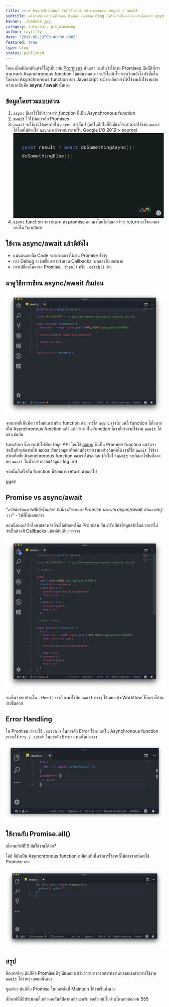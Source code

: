 ```yaml
---
title: จัดการ Asynchronous functions อย่างง่ายดายด้วย async / await
subtitle: แล้วเราก็สามารถอ่านไฟนอล ฟังเพลง และเขียน Blog นี้พร้อมกันในเวลาเดียวกันได้เพราะ async นั่นเองงงง
banner: ./banner.jpg
category: tutorial, programming
author: rayriffy
date: "2019-05-19T03:40:00.000Z"
featured: true
type: blog
status: published
---
```


โอเค เมื่อสัปดาห์ที่แล้วก็ได้รู้เกี่ยวกับ [Promises](/promise-guide) กันแล้ว จะเห็นว่าใช้งาน Promises นั้นก็ดีที่เราสามารถทำ Asynchronous function ได้แต่บางคนอาจจะยังไม่เข้าใจว่าจะเขียนยังไง ดังนั้นในโลกของ Asynchronous function ของ Javascript จะมีของอีกอย่างให้ใช้งานซึ่งใช้งานง่ายกว่ามากนั่นคือ **async / await** นั่นเอง

## ข้อมูลโดยรวมแบบด่วน

1.  `async` มีเอาไว้ใช้ประกาศว่า *function* นี้เป็น Asynchronous function
2.  `await` ไว้ใช้จัดการกับ Promises
3.  `await` จะใช้งานได้แค่ภายใน `async` เท่านั้น!! (แต่ในอีกไม่กี่ปีเดี๋ยวก็จะสามารถใช้งาน `await` ได้โดยไม่ต้องใส่ `async` แล้วจากประกาศใน Google I/O 2019 > [source](https://youtu.be/c0oy0vQKEZE))
    ![GoogleIO](./io.jpg)
4.  `async` function จะ return ค่า promise ออกมาโดยไม่คิดเลยว่าจะ return อะไรออกมาภายใน function

## ใช้งาน async/await แล้วดียังไง

-   แน่นอนเลยคือ Code จะสะอาดกว่าใช้งาน Promise ชัวร์ๆ
-   การ Debug จะง่ายขึ้นเพราะจำนวน Callbacks จะลดลงไปเยอะมาก
-   การเปลี่ยนโค๊ดจาก Promise `.then()` หรือ `.catch()` ง่าย

## มาดูวิธีการเขียน async/await กันก่อน

![code](./1.png)

จากภาพที่เห็นคือเราเริ่มต้นการสร้าง function ด้วยการใส่ `async` เข้าไป แค่นี้ function นี้ก็กลายเป็น Asynchronous function แล้ว แปลว่าภายใน function นี้เราก็สามารถใช้งาน `await` ได้แล้วเช่นกัน

function นี้เราจะเข้่าไปเรียกข้อมูล API โดยใช้ [axios](https://github.com/axios/axios) ซึ่งเป็น Promise function แต่ว่าเราจำเป็นที่จะต้องรอให้ axios เรียกข้อมูลเสร็จก่อนถึงจะทำงานอย่างอื่นต่อได้ เราก็ใส่ `await` ไว้ข้างหน้าเพื่อยั้ย Asynchronous function ของเราให้รอก่อน (ถ้าไม่ใส่ `await` จะเกิดอะไรขึ้นก็ลองลบ `await` ในตัวอย่างออกแล้วดูผล log เอา)

จากนั้นก็เสร็จสิ้น function นี้ด้วยการ return ค่าออกไป

ggez

## Promise vs async/await

 *"สวัสดีครับผม ริฟฟี่เว็ยไฟเย่อร์ วันนี้เราก็จะมาเอา Promise ปะทะกับ async/await กันนะครับวู้ววว"* - ริฟฟี่ไม่เคยกล่าว

ตอนนี้แหละ! คือโอกาสของเจ้าที่จะได้อัพเดตโค๊ด Promise อันน่ารังเกียจให้ดูน่ารักขึ้นด้วยการไม่จำเป็นต้องมี Callbacks แม้แต่อันเดียวววววว

![code](./2.png)

จะเห็นว่าของด้านใน `.then()` เราก็เอามาใช้กับ `await` ตรงๆ ได้เลย แล้ว Workflow โค๊ดเราก็อ่านง่ายขึ้นด้วย

## Error Handling

ใน Promise เราจะใช้ `.catch()` ในการดัก Error ใช้มะ แต่ใน Asynchronous function เราจะใช้ `try / catch` ในการดัก Error แทนนั่นเองงงง

![code](./3.png)

## ใช้งานกับ Promise.all()

เดี๋ยวนะริฟฟี่!!! มันใช้งานได้อ่อ?

ได้สิ ก็มันเป็น Asynchronous function เหมือนกันนี่หว่าการใช้งานก็ไม่ต่างจากที่เคยใช้ Promise เลย

![code](./4.png)

## สรุป

คือเอาจริงๆ มันก็คือ Promise ดีๆ นี่แหละ แต่ว่าเราสามารถรอการทำงานบางอย่างด้วยการใช้งาน `await` ได้ง่ายๆ เลยแค่นั่นเอง

พูดง่ายๆ มันก็คือ Promise ในเวอร์ชั่นที่ Maintain ได้ง่ายขึ้นนั่นเอง

สัปดาห์นี้ก็มีประมาณนี้ แล้วเจอกันสัปดาหฺหน้านะครับ ขอตัวกลับไปอ่านไฟนอลต่อก่อน 555
